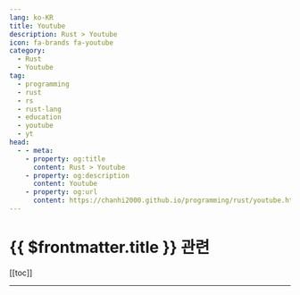 ```yaml
---
lang: ko-KR
title: Youtube
description: Rust > Youtube
icon: fa-brands fa-youtube
category: 
  - Rust
  - Youtube
tag: 
  - programming
  - rust
  - rs
  - rust-lang
  - education
  - youtube
  - yt
head:
  - - meta:
    - property: og:title
      content: Rust > Youtube
    - property: og:description
      content: Youtube
    - property: og:url
      content: https://chanhi2000.github.io/programming/rust/youtube.html
---
```


# {{ $frontmatter.title }} 관련

[[toc]]

---

<MyYouTubeItems jsonName="yu-chrisbiscardi" /><!-- chris biscardi -->
<MyYouTubeItems jsonName="yu-codetothemoon" /><!-- Code to the Moon -->
<MyYouTubeItems jsonName="yu-TheDevMethod" /><!-- The Dev Method -->
<MyYouTubeItems jsonName="yu-AkhilSharmaTech" /><!-- Akhil Sharma -->
<MyYouTubeItems jsonName="yu-NoBoilerplate" /><!-- No Boilerplate -->
<MyYouTubeItems jsonName="yu-gbjxc" /><!-- Greg Johnston -->
<MyYouTubeItems jsonName="yu-mahdimirzadeh" /><!-- Mahdi Mirzadeh -->
<MyYouTubeItems jsonName="yu-yishn" /><!-- yishn -->
<MyYouTubeItems jsonName="yu-jamesquigley1713" /><!-- James Quigley -->
<MyYouTubeItems jsonName="yu-contextfree" /><!-- Context Free -->
<MyYouTubeItems jsonName="yu-SystemsWithJT" /><!-- Systems with JT -->
<MyYouTubeItems jsonName="yu-tokyo-rust-org" /><!-- Tokyo Rust Meetup -->
<MyYouTubeItems jsonName="yu-dreamsofcode" /><!-- Dreams of Code -->
<MyYouTubeItems jsonName="yu-Codurance" /><!-- Codurance -->
<MyYouTubeItems jsonName="yu-LowLevelLearning" /><!-- Low Level Learning -->
<MyYouTubeItems jsonName="yu-channelId" /><!-- Jon Gjengset -->
<MyYouTubeItems jsonName="yu-letsgetrusty" /><!-- Let's Get Rusty -->
<MyYouTubeItems jsonName="yu-core_dump" /><!-- Core Dump -->
<MyYouTubeItems jsonName="yu-DavidChoiProgrammer" /><!-- David Choi -->
<MyYouTubeItems jsonName="yu-zubiarfan" /><!-- Arfan Zubi -->
<MyYouTubeItems jsonName="yu-conaticus" /><!-- conaticus -->
<MyYouTubeItems jsonName="yu-jonhoo" /><!-- Jon Gjengset -->
<MyYouTubeItems jsonName="yu-TrustyBits" /><!-- Trusty Bits -->
<MyYouTubeItems jsonName="yu-_noisecode" /><!-- Logan Smith -->
<MyYouTubeItems jsonName="yu-RustTutorials-jp7bh" /><!-- Rust Tutorials -->
<MyYouTubeItems jsonName="yu-NullLabsLive" /><!-- Null Labs Live -->
<MyYouTubeItems jsonName="yu-GlobalYoung7" /><!-- GlobalYoung -->
<MyYouTubeItems jsonName="yu-rustau5950" /><!-- RustAU -->
<MyYouTubeItems jsonName="yu-conf42" /><!-- Conf42 -->
<MyYouTubeItems jsonName="yu-BrooksBuilds" /><!-- Brooks Builds -->
<MyYouTubeItems jsonName="yu-UtahRust" /><!-- Utah Rust -->
<MyYouTubeItems jsonName="yu-iced-rs" /><!-- iced-rs -->
<MyYouTubeItems jsonName="yu-Tantandev" /> <!-- Tantan -->
<MyYouTubeItems jsonName="yu-codebreakthrough" /><!-- Caleb Curry -->
<MyYouTubeItems jsonName="yu-mikecode-ns7tq" /><!-- mike code -->
<MyYouTubeItems jsonName="yu-huakun" /><!-- Huakun -->
<MyYouTubeItems jsonName="yu-NathanStocks" /><!-- Nathan Stocks -->
<MyYouTubeItems jsonName="yu-residual-entropy" /><!-- Residual Entropy -->
<MyYouTubeItems jsonName="yu-oliverjumpertzme" /><!-- Oliver Jumpertz -->
<MyYouTubeItems jsonName="yu-mithradates" /><!-- mithradates -->
<MyYouTubeItems jsonName="yu-NullLabs" /><!-- The Null Channel -->
<MyYouTubeItems jsonName="yu-BryanLunduke" /><!-- Bryan Lunduke -->
<MyYouTubeItems jsonName="yu-awesome-coding" /><!-- Awesome -->
<MyYouTubeItems jsonName="yu-TravisMedia" /><!-- Travis Media -->
<MyYouTubeItems jsonName="yu-FloWoelki" /><!-- Flo Woelki -->
<MyYouTubeItems jsonName="yu-ThePrimeTimeagen" /><!-- ThePrimeTime -->
<MyYouTubeItems jsonName="yu-fasterthanlime" /><!-- fasterthanlime -->
<MyYouTubeItems jsonName="yu-MrJakob" /><!-- MrJakob -->
<MyYouTubeItems jsonName="yu-DeveloperVoices" /><!-- Developer Voices -->
<MyYouTubeItems jsonName="yu-ZeroToMastery" /><!-- Zero To Mastery -->
<MyYouTubeItems jsonName="yu-InfoWorld" /><!-- InfoWorld -->
<MyYouTubeItems jsonName="yu-cstate96" /><!-- C-STATE -->
<MyYouTubeItems jsonName="yu-PhaestusFox" /><!-- PhaestusFox -->
<MyYouTubeItems jsonName="yu-IsaacHarrisHolt" /><!-- Isaac Harris-Holt -->
<MyYouTubeItems jsonName="yu-BekBrace" /><!-- Bek Brace -->

<TagLinks />

